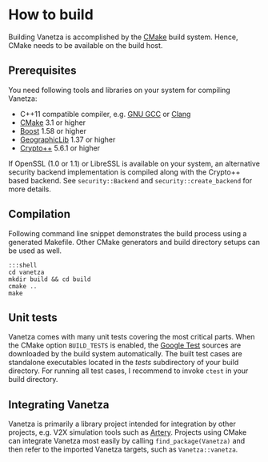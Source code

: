 # How to build

Building Vanetza is accomplished by the [CMake](https://cmake.org) build system. Hence, CMake needs to be available on the build host.

## Prerequisites

You need following tools and libraries on your system for compiling Vanetza:

* C++11 compatible compiler, e.g. [GNU GCC](https://gcc.gnu.org) or [Clang](http://clang.llvm.org)
* [CMake](https://cmake.org) 3.1 or higher
* [Boost](https://www.boost.org) 1.58 or higher
* [GeographicLib](http://geographiclib.sourceforge.net) 1.37 or higher
* [Crypto++](https://www.cryptopp.com) 5.6.1 or higher

If OpenSSL (1.0 or 1.1) or LibreSSL is available on your system, an alternative security backend implementation is compiled along with the Crypto++ based backend.
See `security::Backend` and `security::create_backend` for more details.


## Compilation

Following command line snippet demonstrates the build process using a generated Makefile.
Other CMake generators and build directory setups can be used as well.

    :::shell
    cd vanetza
    mkdir build && cd build
    cmake ..
    make


## Unit tests

Vanetza comes with many unit tests covering the most critical parts.
When the CMake option `BUILD_TESTS` is enabled, the [Google Test](https://github.com/google/googletest/) sources are downloaded by the build system automatically.
The built test cases are standalone executables located in the *tests* subdirectory of your build directory.
For running all test cases, I recommend to invoke `ctest` in your build directory.


## Integrating Vanetza

Vanetza is primarily a library project intended for integration by other projects, e.g. V2X simulation tools such as [Artery](https://github.com/riebl/artery).
Projects using CMake can integrate Vanetza most easily by calling `find_package(Vanetza)` and then refer to the imported Vanetza targets, such as `Vanetza::vanetza`.

